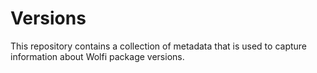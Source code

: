 # Versions

This repository contains a collection of metadata that is used to capture information about Wolfi package versions.